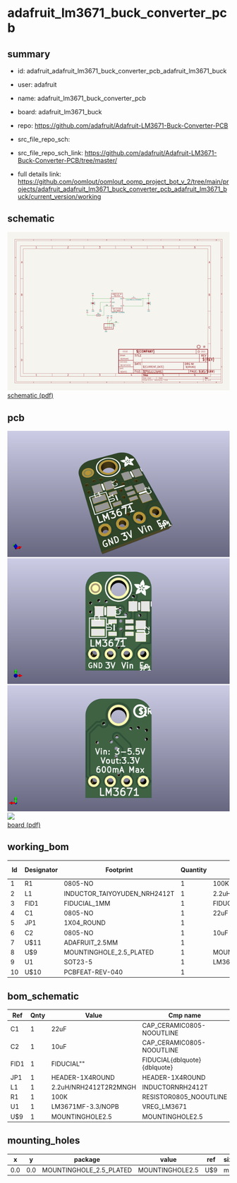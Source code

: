 # adafruit_lm3671_buck_converter_pcb
 
## summary 
* id: adafruit_adafruit_lm3671_buck_converter_pcb_adafruit_lm3671_buck
* user: adafruit
* name: adafruit_lm3671_buck_converter_pcb
* board: adafruit_lm3671_buck
* repo: https://github.com/adafruit/Adafruit-LM3671-Buck-Converter-PCB



* src_file_repo_sch: 
* src_file_repo_sch_link: https://github.com/adafruit/Adafruit-LM3671-Buck-Converter-PCB/tree/master/
* full details link: https://github.com/oomlout/oomlout_oomp_project_bot_v_2/tree/main/projects/adafruit_adafruit_lm3671_buck_converter_pcb_adafruit_lm3671_buck/current_version/working  

## schematic  
![](working_schematic_600.png)  
[schematic (pdf)](working_schematic.pdf)  

## pcb  
![](working_3d_600.png) 
![](working_3d_front_600.png)  
![](working_3d_back_600.png)  
![](working_600.png)  
[board (pdf)](working.pdf)  

## working_bom
| Id | Designator | Footprint | Quantity | Designation | Supplier and ref |  | None | 
| --- | --- | --- | --- | --- | --- | --- | --- | 
| 1 | R1 | 0805-NO | 1 | 100K |  |  | [''] | 
| 2 | L1 | INDUCTOR_TAIYOYUDEN_NRH2412T | 1 | 2.2uH/NRH2412T2R2MNGH |  |  | [''] | 
| 3 | FID1 | FIDUCIAL_1MM | 1 | FIDUCIAL" |  |  | [''] | 
| 4 | C1 | 0805-NO | 1 | 22uF |  |  | [''] | 
| 5 | JP1 | 1X04_ROUND | 1 |  |  |  | [''] | 
| 6 | C2 | 0805-NO | 1 | 10uF |  |  | [''] | 
| 7 | U$11 | ADAFRUIT_2.5MM | 1 |  |  |  | [''] | 
| 8 | U$9 | MOUNTINGHOLE_2.5_PLATED | 1 | MOUNTINGHOLE2.5 |  |  | [''] | 
| 9 | U1 | SOT23-5 | 1 | LM3671MF-3.3/NOPB |  |  | [''] | 
| 10 | U$10 | PCBFEAT-REV-040 | 1 |  |  |  | [''] | 


## bom_schematic
| Ref | Qnty | Value | Cmp name | Footprint | Description | Vendor | DNP | 
| --- | --- | --- | --- | --- | --- | --- | --- | 
| C1 | 1 | 22uF | CAP_CERAMIC0805-NOOUTLINE | working:0805-NO |  |  |  | 
| C2 | 1 | 10uF | CAP_CERAMIC0805-NOOUTLINE | working:0805-NO |  |  |  | 
| FID1 | 1 | FIDUCIAL"" | FIDUCIAL{dblquote}{dblquote} | working:FIDUCIAL_1MM |  |  |  | 
| JP1 | 1 | HEADER-1X4ROUND | HEADER-1X4ROUND | working:1X04_ROUND |  |  |  | 
| L1 | 1 | 2.2uH/NRH2412T2R2MNGH | INDUCTORNRH2412T | working:INDUCTOR_TAIYOYUDEN_NRH2412T |  |  |  | 
| R1 | 1 | 100K | RESISTOR0805_NOOUTLINE | working:0805-NO |  |  |  | 
| U1 | 1 | LM3671MF-3.3/NOPB | VREG_LM3671 | working:SOT23-5 |  |  |  | 
| U$9 | 1 | MOUNTINGHOLE2.5 | MOUNTINGHOLE2.5 | working:MOUNTINGHOLE_2.5_PLATED |  |  |  | 


## mounting_holes
| x | y | package | value | ref | size | 
| --- | --- | --- | --- | --- | --- | 
| 0.0 | 0.0 | MOUNTINGHOLE_2.5_PLATED | MOUNTINGHOLE2.5 | U$9 | m3 | 


